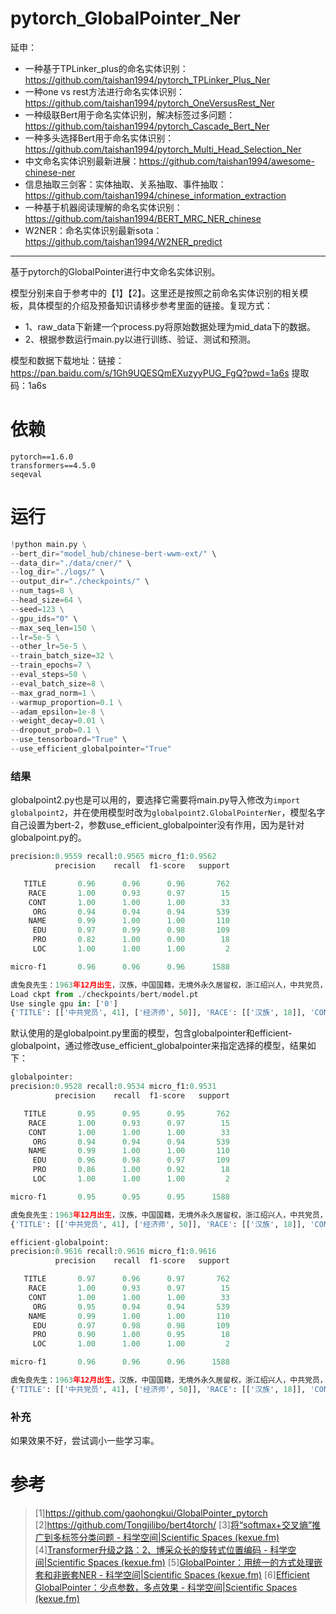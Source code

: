 # pytorch_GlobalPointer_Ner

延申：
- 一种基于TPLinker_plus的命名实体识别：https://github.com/taishan1994/pytorch_TPLinker_Plus_Ner
- 一种one vs rest方法进行命名实体识别：https://github.com/taishan1994/pytorch_OneVersusRest_Ner
- 一种级联Bert用于命名实体识别，解决标签过多问题：https://github.com/taishan1994/pytorch_Cascade_Bert_Ner
- 一种多头选择Bert用于命名实体识别：https://github.com/taishan1994/pytorch_Multi_Head_Selection_Ner
- 中文命名实体识别最新进展：https://github.com/taishan1994/awesome-chinese-ner
- 信息抽取三剑客：实体抽取、关系抽取、事件抽取：https://github.com/taishan1994/chinese_information_extraction
- 一种基于机器阅读理解的命名实体识别：https://github.com/taishan1994/BERT_MRC_NER_chinese
- W2NER：命名实体识别最新sota：https://github.com/taishan1994/W2NER_predict

****

基于pytorch的GlobalPointer进行中文命名实体识别。

模型分别来自于参考中的【1】【2】。这里还是按照之前命名实体识别的相关模板，具体模型的介绍及预备知识请移步参考里面的链接。复现方式：

- 1、raw_data下新建一个process.py将原始数据处理为mid_data下的数据。
- 2、根据参数运行main.py以进行训练、验证、测试和预测。

模型和数据下载地址：链接：https://pan.baidu.com/s/1Gh9UQESQmEXuzyyPUG_FgQ?pwd=1a6s  提取码：1a6s

# 依赖

```
pytorch==1.6.0
transformers==4.5.0
seqeval
```

# 运行

```python
!python main.py \
--bert_dir="model_hub/chinese-bert-wwm-ext/" \
--data_dir="./data/cner/" \
--log_dir="./logs/" \
--output_dir="./checkpoints/" \
--num_tags=8 \
--head_size=64 \
--seed=123 \
--gpu_ids="0" \
--max_seq_len=150 \
--lr=5e-5 \
--other_lr=5e-5 \
--train_batch_size=32 \
--train_epochs=7 \
--eval_steps=50 \
--eval_batch_size=8 \
--max_grad_norm=1 \
--warmup_proportion=0.1 \
--adam_epsilon=1e-8 \
--weight_decay=0.01 \
--dropout_prob=0.1 \
--use_tensorboard="True" \
--use_efficient_globalpointer="True"
```

### 结果

globalpoint2.py也是可以用的，要选择它需要将main.py导入修改为```import globalpoint2```，并在使用模型时改为```globalpoint2.GlobalPointerNer```，模型名字自己设置为bert-2，参数use_efficient_globalpointer没有作用，因为是针对globalpoint.py的。

```python
precision:0.9559 recall:0.9565 micro_f1:0.9562
          precision    recall  f1-score   support

   TITLE       0.96      0.96      0.96       762
    RACE       1.00      0.93      0.97        15
    CONT       1.00      1.00      1.00        33
     ORG       0.94      0.94      0.94       539
    NAME       0.99      1.00      1.00       110
     EDU       0.97      0.99      0.98       109
     PRO       0.82      1.00      0.90        18
     LOC       1.00      1.00      1.00         2

micro-f1       0.96      0.96      0.96      1588

虞兔良先生：1963年12月出生，汉族，中国国籍，无境外永久居留权，浙江绍兴人，中共党员，MBA，经济师。
Load ckpt from ./checkpoints/bert/model.pt
Use single gpu in: ['0']
{'TITLE': [['中共党员', 41], ['经济师', 50]], 'RACE': [['汉族', 18]], 'CONT': [['中国国籍', 21]], 'NAME': [['虞兔良', 1]], 'EDU': [['MBA', 46]], 'LOC': [['浙江绍兴人', 35]]}
```

默认使用的是globalpoint.py里面的模型，包含globalpointer和efficient-globalpoint，通过修改use_efficient_globalpointer来指定选择的模型，结果如下：

```python
globalpointer:
precision:0.9528 recall:0.9534 micro_f1:0.9531
          precision    recall  f1-score   support

   TITLE       0.95      0.95      0.95       762
    RACE       1.00      0.93      0.97        15
    CONT       1.00      1.00      1.00        33
     ORG       0.94      0.94      0.94       539
    NAME       0.99      1.00      1.00       110
     EDU       0.96      0.98      0.97       109
     PRO       0.86      1.00      0.92        18
     LOC       1.00      1.00      1.00         2

micro-f1       0.95      0.95      0.95      1588

虞兔良先生：1963年12月出生，汉族，中国国籍，无境外永久居留权，浙江绍兴人，中共党员，MBA，经济师。
{'TITLE': [['中共党员', 41], ['经济师', 50]], 'RACE': [['汉族', 18]], 'CONT': [['中国国籍', 21]], 'NAME': [['虞兔良', 1]], 'EDU': [['MBA', 46]], 'LOC': [['浙江绍兴人', 35]]}

efficient-globalpoint:
precision:0.9616 recall:0.9616 micro_f1:0.9616
          precision    recall  f1-score   support

   TITLE       0.97      0.96      0.97       762
    RACE       1.00      0.93      0.97        15
    CONT       1.00      1.00      1.00        33
     ORG       0.95      0.94      0.94       539
    NAME       0.99      1.00      1.00       110
     EDU       0.97      0.98      0.98       109
     PRO       0.90      1.00      0.95        18
     LOC       1.00      1.00      1.00         2

micro-f1       0.96      0.96      0.96      1588

虞兔良先生：1963年12月出生，汉族，中国国籍，无境外永久居留权，浙江绍兴人，中共党员，MBA，经济师。
{'TITLE': [['中共党员', 41], ['经济师', 50]], 'RACE': [['汉族', 18]], 'CONT': [['中国国籍', 21]], 'NAME': [['虞兔良', 1]], 'EDU': [['MBA', 46]], 'LOC': [['浙江绍兴人', 35]]}
```

### 补充

如果效果不好，尝试调小一些学习率。

# 参考

>[1]https://github.com/gaohongkui/GlobalPointer_pytorch
>[2]https://github.com/Tongjilibo/bert4torch/
>[3][将“softmax+交叉熵”推广到多标签分类问题 - 科学空间|Scientific Spaces (kexue.fm)](https://kexue.fm/archives/7359)
>[4][Transformer升级之路：2、博采众长的旋转式位置编码 - 科学空间|Scientific Spaces (kexue.fm)](https://kexue.fm/archives/8265)
>[5][GlobalPointer：用统一的方式处理嵌套和非嵌套NER - 科学空间|Scientific Spaces (kexue.fm)](https://kexue.fm/archives/8373)
>[6][Efficient GlobalPointer：少点参数，多点效果 - 科学空间|Scientific Spaces (kexue.fm)](https://kexue.fm/archives/8877)

